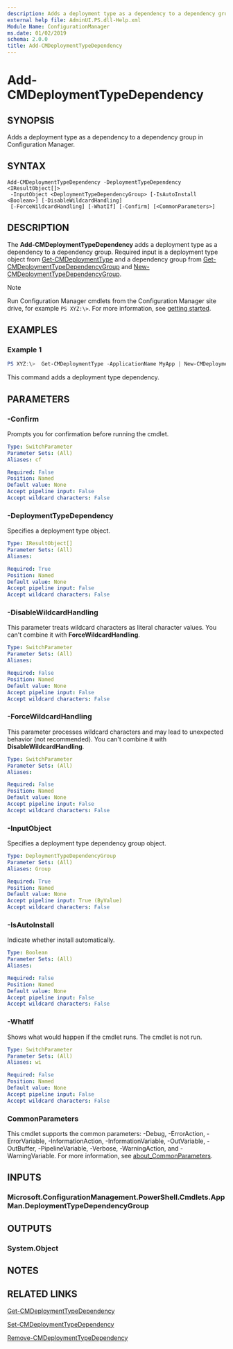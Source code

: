 ```yaml
---
description: Adds a deployment type as a dependency to a dependency group in Configuration Manager.
external help file: AdminUI.PS.dll-Help.xml
Module Name: ConfigurationManager
ms.date: 01/02/2019
schema: 2.0.0
title: Add-CMDeploymentTypeDependency
---
```


# Add-CMDeploymentTypeDependency

## SYNOPSIS

Adds a deployment type as a dependency to a dependency group in Configuration Manager.

## SYNTAX

```
Add-CMDeploymentTypeDependency -DeploymentTypeDependency <IResultObject[]>
 -InputObject <DeploymentTypeDependencyGroup> [-IsAutoInstall <Boolean>] [-DisableWildcardHandling]
 [-ForceWildcardHandling] [-WhatIf] [-Confirm] [<CommonParameters>]
```

## DESCRIPTION

The **Add-CMDeploymentTypeDependency** adds a deployment type as a dependency to a dependency group. Required input is a deployment type object from [Get-CMDeploymentType](./Get-CMDeploymentType.md) and a dependency group from [Get-CMDeploymentTypeDependencyGroup](./Get-CMDeploymentTypeDependencyGroup.md) and [New-CMDeploymentTypeDependencyGroup](./New-CMDeploymentTypeDependencyGroup.md).

> [!NOTE]
> Run Configuration Manager cmdlets from the Configuration Manager site drive, for example `PS XYZ:\>`. For more information, see [getting started](/powershell/sccm/overview).

## EXAMPLES

### Example 1

```powershell
PS XYZ:\>  Get-CMDeploymentType -ApplicationName MyApp | New-CMDeploymentTypeDependencyGroup -GroupName MyGroup | Add-CMDeploymentTypeDependency -DeploymentTypeDependency (Get-CMDeploymentType -ApplicationName MyChildApp) -IsAutoInstall $true
```

This command adds a deployment type dependency.

## PARAMETERS

### -Confirm

Prompts you for confirmation before running the cmdlet.

```yaml
Type: SwitchParameter
Parameter Sets: (All)
Aliases: cf

Required: False
Position: Named
Default value: None
Accept pipeline input: False
Accept wildcard characters: False
```

### -DeploymentTypeDependency

Specifies a deployment type object.

```yaml
Type: IResultObject[]
Parameter Sets: (All)
Aliases:

Required: True
Position: Named
Default value: None
Accept pipeline input: False
Accept wildcard characters: False
```

### -DisableWildcardHandling

This parameter treats wildcard characters as literal character values. You can't combine it with **ForceWildcardHandling**.

```yaml
Type: SwitchParameter
Parameter Sets: (All)
Aliases:

Required: False
Position: Named
Default value: None
Accept pipeline input: False
Accept wildcard characters: False
```

### -ForceWildcardHandling

This parameter processes wildcard characters and may lead to unexpected behavior (not recommended). You can't combine it with **DisableWildcardHandling**.

```yaml
Type: SwitchParameter
Parameter Sets: (All)
Aliases:

Required: False
Position: Named
Default value: None
Accept pipeline input: False
Accept wildcard characters: False
```

### -InputObject

Specifies a deployment type dependency group object.

```yaml
Type: DeploymentTypeDependencyGroup
Parameter Sets: (All)
Aliases: Group

Required: True
Position: Named
Default value: None
Accept pipeline input: True (ByValue)
Accept wildcard characters: False
```

### -IsAutoInstall

Indicate whether install automatically.

```yaml
Type: Boolean
Parameter Sets: (All)
Aliases:

Required: False
Position: Named
Default value: None
Accept pipeline input: False
Accept wildcard characters: False
```

### -WhatIf

Shows what would happen if the cmdlet runs.
The cmdlet is not run.

```yaml
Type: SwitchParameter
Parameter Sets: (All)
Aliases: wi

Required: False
Position: Named
Default value: None
Accept pipeline input: False
Accept wildcard characters: False
```

### CommonParameters
This cmdlet supports the common parameters: -Debug, -ErrorAction, -ErrorVariable, -InformationAction, -InformationVariable, -OutVariable, -OutBuffer, -PipelineVariable, -Verbose, -WarningAction, and -WarningVariable. For more information, see [about_CommonParameters](http://go.microsoft.com/fwlink/?LinkID=113216).

## INPUTS

### Microsoft.ConfigurationManagement.PowerShell.Cmdlets.AppMan.DeploymentTypeDependencyGroup
## OUTPUTS

### System.Object
## NOTES

## RELATED LINKS

[Get-CMDeploymentTypeDependency](./Get-CMDeploymentTypeDependency.md)

[Set-CMDeploymentTypeDependency](./Set-CMDeploymentTypeDependency.md)

[Remove-CMDeploymentTypeDependency](./Remove-CMDeploymentTypeDependency.md)
